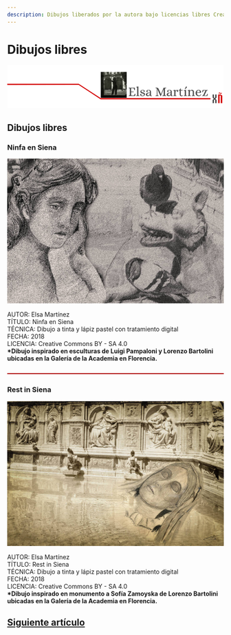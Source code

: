 ```yaml
---
description: Dibujos liberados por la autora bajo licencias libres Creative Commons
---
```


# Dibujos libres

![](.gitbook/assets/image%20%2852%29.png)

## Dibujos libres

### Ninfa en Siena

![Ninfa en Siena - Elsa Mart&#xED;nez - CC BY-SA 4.0](.gitbook/assets/ninfa-en-siena-1000px.jpg)

AUTOR: Elsa Martínez  
TÍTULO: Ninfa en Siena  
TÉCNICA: Dibujo a tinta y lápiz pastel con tratamiento digital   
FECHA: 2018  
LICENCIA: Creative Commons BY - SA 4.0  
**\*Dibujo inspirado en esculturas de Luigi Pampaloni y Lorenzo Bartolini ubicadas en la Galería de la Academia en Florencia.**

![](.gitbook/assets/image%20%2844%29.png)

### Rest in Siena

![Rest in Siena - Elsa Mart&#xED;nez - CC BY-SA 4.0](.gitbook/assets/rest-in-siena-1000px.jpg)

AUTOR: Elsa Martínez  
TÍTULO: Rest in Siena  
TÉCNICA: Dibujo a tinta y lápiz pastel con tratamiento digital  
FECHA: 2018  
LICENCIA: Creative Commons BY - SA 4.0  
**\*Dibujo inspirado en monumento a Sofía Zamoyska de Lorenzo Bartolini ubicadas en la Galería de la Academia en Florencia.**

## [Siguiente artículo](fotografias-libres.md)

